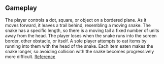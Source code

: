 ## Gameplay
The player controls a dot, square, or object on a bordered plane. As it moves forward, it leaves a trail behind, resembling a moving snake.
The snake has a specific length, so there is a moving tail a fixed number of units away from the head.
The player loses when the snake runs into the screen border, other obstacle, or itself.
A sole player attempts to eat items by running into them with the head of the snake. Each item eaten makes the snake longer, so avoiding collision with the snake becomes progressively more difficult.
[Reference](https://en.wikipedia.org/wiki/Snake_(video_game_genre))
